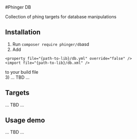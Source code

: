 #Phinger DB

Collection of phing targets for database manipulations

## Installation

1) Run `composer require phinger/db`asd  
2) Add  
```
<property file="{path-to-lib}/db.yml" override="false" />
<import file="{path-to-lib}/db.xml" />
```
to your build file  
3) ... TBD ...  

## Targets

... TBD ...  

## Usage demo

... TBD ...  

